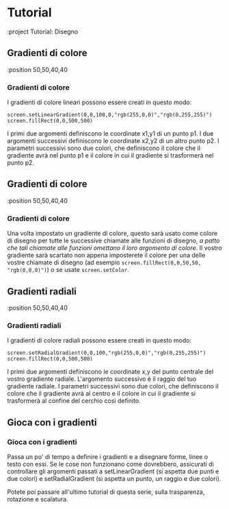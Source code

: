 <!-- 1. Forme (Rect, Round, RoundRect) -->
<!-- 2. Colori -->
<!-- 3. Linee, Poligoni -->
<!-- 4. Testo -->
<!-- 5. Sprite e mappe -->
<!-- 6. Gradienti -->
<!-- 7. Rotazione, scalatura, trasparenza -->


# Tutorial

:project Tutorial: Disegno

## Gradienti di colore

:position 50,50,40,40

### Gradienti di colore

I gradienti di colore lineari possono essere creati in questo modo:

```
screen.setLinearGradient(0,0,100,0,"rgb(255,0,0)","rgb(0,255,255)")
screen.fillRect(0,0,500,500)
```

I primi due argomenti definiscono le coordinate x1,y1 di un punto p1. I due argomenti successivi definiscono le coordinate x2,y2
di un altro punto p2. I parametri successivi sono due colori, che definiscono il colore che il gradiente avrà nel punto p1 e il 
colore in cui il gradiente si trasformerà nel punto p2.

## Gradienti di colore

:position 50,50,40,40

### Gradienti di colore

Una volta impostato un gradiente di colore, questo sarà usato come colore di disegno per tutte le successive chiamate alle funzioni di disegno,
*a patto che tali chiamate alle funzioni omettano il loro argomento di colore*. Il vostro gradiente sarà scartato non appena imposterete il colore per una delle vostre chiamate di disegno
(ad esempio ```screen.fillRect(0,0,50,50, "rgb(0,0,0)")```) o se usate ```screen.setColor```.

## Gradienti radiali

:position 50,50,40,40

### Gradienti radiali

I gradienti di colore radiali possono essere creati in questo modo:

```
screen.setRadialGradient(0,0,100,"rgb(255,0,0)","rgb(0,255,255)")
screen.fillRect(0,0,500,500)
```

I primi due argomenti definiscono le coordinate x,y del punto centrale del vostro gradiente radiale. L'argomento successivo è il raggio del tuo gradiente radiale.
I parametri successivi sono due colori, che definiscono il colore che il gradiente avrà al centro e il 
colore in cui il gradiente si trasformerà al confine del cerchio così definito.

## Gioca con i gradienti

### Gioca con i gradienti

Passa un po' di tempo a definire i gradienti e a disegnare forme, linee o testo con essi. Se le cose non funzionano come dovrebbero, assicurati
di controllare gli argomenti passati a setLinearGradient (si aspetta due punti e due colori) e setRadialGradient (si aspetta un punto, un raggio e due colori).

Potete poi passare all'ultimo tutorial di questa serie, sulla trasparenza, rotazione e scalatura.

